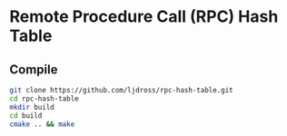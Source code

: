 # Remote Procedure Call (RPC) Hash Table

## Compile
```bash
git clone https://github.com/ljdross/rpc-hash-table.git
cd rpc-hash-table
mkdir build
cd build
cmake .. && make
```

